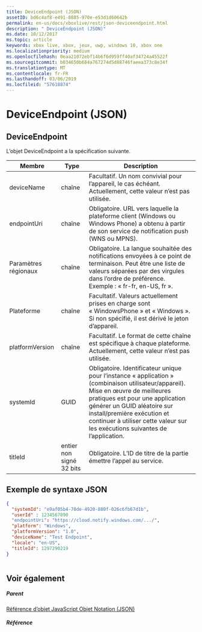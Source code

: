 ```yaml
---
title: DeviceEndpoint (JSON)
assetID: bd6c4af8-e491-8885-970e-e53d1d60642b
permalink: en-us/docs/xboxlive/rest/json-deviceendpoint.html
description: " DeviceEndpoint (JSON)"
ms.date: 10/12/2017
ms.topic: article
keywords: xbox live, xbox, jeux, uwp, windows 10, xbox one
ms.localizationpriority: medium
ms.openlocfilehash: 0eaa21072ebf14b6f6d959ff40af34724a45522f
ms.sourcegitcommit: b034650b684a767274d5d88746faeea373c8e34f
ms.translationtype: MT
ms.contentlocale: fr-FR
ms.lasthandoff: 03/06/2019
ms.locfileid: "57618874"
---
```

# <a name="deviceendpoint-json"></a>DeviceEndpoint (JSON)
 
<a id="ID4EO"></a>

 
## <a name="deviceendpoint"></a>DeviceEndpoint
 
L’objet DeviceEndpoint a la spécification suivante.
 
| Membre| Type| Description| 
| --- | --- | --- | 
| deviceName| chaîne| Facultatif. Un nom convivial pour l’appareil, le cas échéant. Actuellement, cette valeur n’est pas utilisée.| 
| endpointUri| chaîne| Obligatoire. URL vers laquelle la plateforme client (Windows ou Windows Phone) a obtenu à partir de son service de notification push (WNS ou MPNS).| 
| Paramètres régionaux| chaîne| Obligatoire. La langue souhaitée des notifications envoyées à ce point de terminaison. Peut être une liste de valeurs séparées par des virgules dans l’ordre de préférence. Exemple : « fr-fr, en-US, fr ».| 
| Plateforme| chaîne| Facultatif. Valeurs actuellement prises en charge sont « WindowsPhone » et « Windows ». Si non spécifié, il est dérivé le jeton d’appareil.| 
| platformVersion| chaîne| Facultatif. Le format de cette chaîne est spécifique à chaque plateforme. Actuellement, cette valeur n’est pas utilisée.| 
| systemId| GUID| Obligatoire. Identificateur unique pour l’instance « application » (combinaison utilisateur/appareil). Mise en œuvre de meilleures pratiques est pour une application générer un GUID aléatoire sur install/première exécution et continuer à utiliser cette valeur sur les exécutions suivantes de l’application.| 
| titleId| entier non signé 32 bits| Obligatoire. L’ID de titre de la partie émettre l’appel au service.| 
  
<a id="ID4EGD"></a>

 
## <a name="sample-json-syntax"></a>Exemple de syntaxe JSON
 

```json
{
  "systemId": "e9af05b4-70de-4920-880f-026c6fb67d1b",
  "userId" : 1234567890
  "endpointUri": "https://cloud.notify.windows.com/.../",
  "platform": "Windows",
  "platformVersion": "1.0",
  "deviceName": "Test Endpoint",
  "locale": "en-US",
  "titleId": 1297290219
}
    
```

  
<a id="ID4EPD"></a>

 
## <a name="see-also"></a>Voir également
 
<a id="ID4ERD"></a>

 
##### <a name="parent"></a>Parent 

[Référence d’objet JavaScript Objet Notation (JSON)](atoc-xboxlivews-reference-json.md)

  
<a id="ID4E4D"></a>

 
##### <a name="reference"></a>Référence   